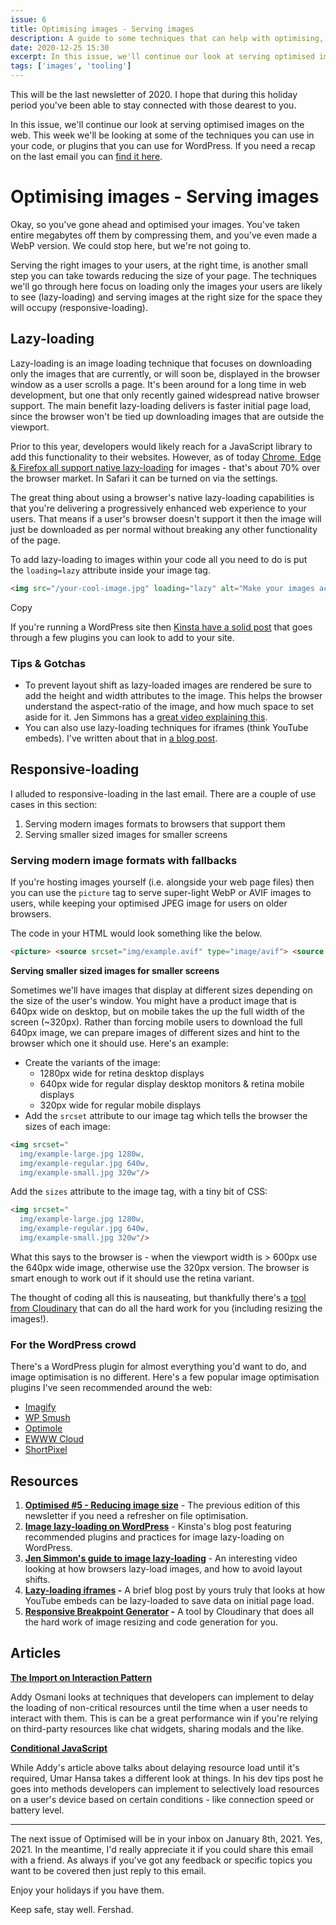 ```yaml
---
issue: 6
title: Optimising images - Serving images
description: A guide to some techniques that can help with optimising, compressing & serving images.
date: 2020-12-25 15:30
excerpt: In this issue, we'll continue our look at serving optimised images on the web. This week we'll be looking at some of the techniques you can use in your code, or plugins that you can use for WordPress.
tags: ['images', 'tooling']
---
```

This will be the last newsletter of 2020. I hope that during this holiday period you've been able to stay connected with those dearest to you.

In this issue, we'll continue our look at serving optimised images on the web. This week we'll be looking at some of the techniques you can use in your code, or plugins that you can use for WordPress. If you need a recap on the last email you can [find it here](https://www.fershad.com/optimised/issue/5/optimising-images-reducing-image-size/).

# **Optimising images - Serving images**

Okay, so you've gone ahead and optimised your images. You've taken entire megabytes off them by compressing them, and you've even made a WebP version. We could stop here, but we're not going to.

Serving the right images to your users, at the right time, is another small step you can take towards reducing the size of your page. The techniques we'll go through here focus on loading only the images your users are likely to see (lazy-loading) and serving images at the right size for the space they will occupy (responsive-loading).

## **Lazy-loading**

Lazy-loading is an image loading technique that focuses on downloading only the images that are currently, or will soon be, displayed in the browser window as a user scrolls a page. It's been around for a long time in web development, but one that only recently gained widespread native browser support. The main benefit lazy-loading delivers is faster initial page load, since the browser won't be tied up downloading images that are outside the viewport.

Prior to this year, developers would likely reach for a JavaScript library to add this functionality to their websites. However, as of today [Chrome, Edge & Firefox all support native lazy-loading](https://caniuse.com/loading-lazy-attr) for images - that's about 70% over the browser market. In Safari it can be turned on via the settings.

The great thing about using a browser's native lazy-loading capabilities is that you're delivering a progressively enhanced web experience to your users. That means if a user's browser doesn't support it then the image will just be downloaded as per normal without breaking any other functionality of the page.

To add lazy-loading to images within your code all you need to do is put the `loading=lazy` attribute inside your image tag.

```html
<img src="/your-cool-image.jpg" loading="lazy" alt="Make your images accessibly, fam" height="100" width="100">
```

Copy

If you're running a WordPress site then [Kinsta have a solid post](https://kinsta.com/blog/wordpress-lazy-load/) that goes through a few plugins you can look to add to your site.

### **Tips & Gotchas**

- To prevent layout shift as lazy-loaded images are rendered be sure to add the height and width attributes to the image. This helps the browser understand the aspect-ratio of the image, and how much space to set aside for it. Jen Simmons has a [great video explaining this](https://www.youtube.com/watch?v=4-d_SoCHeWE&feature=youtu.be).
- You can also use lazy-loading techniques for iframes (think YouTube embeds). I've written about that in [a blog post](https://www.fershad.com/blog/posts/lazy-loading-embedded-iframes/).

## **Responsive-loading**

I alluded to responsive-loading in the last email. There are a couple of use cases in this section:

1. Serving modern images formats to browsers that support them
2. Serving smaller sized images for smaller screens

### **Serving modern image formats with fallbacks**

If you're hosting images yourself (i.e. alongside your web page files) then you can use the `picture` tag to serve super-light WebP or AVIF images to users, while keeping your optimised JPEG image for users on older browsers.

The code in your HTML would look something like the below.

```html
<picture> <source srcset="img/example.avif" type="image/avif"> <source srcset="img/example.webp" type="image/webp"> <img src="img/example.jpg" alt="This will be the fallback image"> </picture>
```

**Serving smaller sized images for smaller screens**

Sometimes we'll have images that display at different sizes depending on the size of the user's window. You might have a product image that is 640px wide on desktop, but on mobile takes the up the full width of the screen (~320px). Rather than forcing mobile users to download the full 640px image, we can prepare images of different sizes and hint to the browser which one it should use. Here's an example:

- Create the variants of the image:
    - 1280px wide for retina desktop displays
    - 640px wide for regular display desktop monitors & retina mobile displays
    - 320px wide for regular mobile displays
- Add the `srcset` attribute to our image tag which tells the browser the sizes of each image:

```html
<img srcset="
  img/example-large.jpg 1280w,
  img/example-regular.jpg 640w,
  img/example-small.jpg 320w"/>
```

Add the `sizes` attribute to the image tag, with a tiny bit of CSS:

```html
<img srcset="
  img/example-large.jpg 1280w,
  img/example-regular.jpg 640w,
  img/example-small.jpg 320w"/>
```

What this says to the browser is - when the viewport width is > 600px use the 640px wide image, otherwise use the 320px version. The browser is smart enough to work out if it should use the retina variant.

The thought of coding all this is nauseating, but thankfully there's a [tool from Cloudinary](https://www.responsivebreakpoints.com/) that can do all the hard work for you (including resizing the images!).

### **For the WordPress crowd**

There's a WordPress plugin for almost everything you'd want to do, and image optimisation is no different. Here's a few popular image optimisation plugins I've seen recommended around the web:

- [Imagify](https://wordpress.org/plugins/imagify/)
- [WP Smush](https://wordpress.org/plugins/wp-smushit/)
- [Optimole](https://wordpress.org/plugins/optimole-wp/)
- [EWWW Cloud](https://wordpress.org/plugins/ewww-image-optimizer-cloud/)
- [ShortPixel](https://wordpress.org/plugins/shortpixel-image-optimiser/)

## **Resources**

1. **[Optimised #5 - Reducing image size](https://www.fershad.com/optimised/issue/5/optimising-images-reducing-image-size/)** - The previous edition of this newsletter if you need a refresher on file optimisation.
2. **[Image lazy-loading on WordPress](https://kinsta.com/blog/wordpress-lazy-load/)** - Kinsta's blog post featuring recommended plugins and practices for image lazy-loading on WordPress.
3. **[Jen Simmon's guide to image lazy-loading](https://www.youtube.com/watch?v=4-d_SoCHeWE&feature=youtu.be)** - An interesting video looking at how browsers lazy-load images, and how to avoid layout shifts.
4. **[Lazy-loading iframes](https://www.fershad.com/blog/posts/lazy-loading-embedded-iframes/) -** A brief blog post by yours truly that looks at how YouTube embeds can be lazy-loaded to save data on initial page load.
5. **[Responsive Breakpoint Generator](https://www.responsivebreakpoints.com/) -** A tool by Cloudinary that does all the hard work of image resizing and code generation for you.

## **Articles**

**[The Import on Interaction Pattern](https://addyosmani.com/blog/import-on-interaction/)**

Addy Osmani looks at techniques that developers can implement to delay the loading of non-critical resources until the time when a user needs to interact with them. This is can be a great performance win if you're relying on third-party resources like chat widgets, sharing modals and the like.

**[Conditional JavaScript](https://umaar.com/dev-tips/242-considerate-javascript/)**

While Addy's article above talks about delaying resource load until it's required, Umar Hansa takes a different look at things. In his dev tips post he goes into methods developers can implement to selectively load resources on a user's device based on certain conditions - like connection speed or battery level.

---

The next issue of Optimised will be in your inbox on January 8th, 2021. Yes, 2021. In the meantime, I'd really appreciate it if you could share this email with a friend. As always if you've got any feedback or specific topics you want to be covered then just reply to this email.

Enjoy your holidays if you have them.

Keep safe, stay well. 
Fershad.